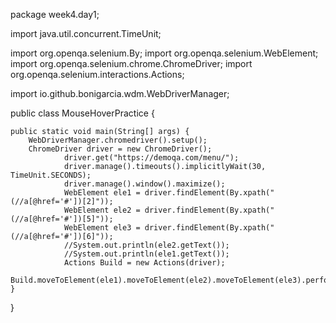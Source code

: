 package week4.day1;

import java.util.concurrent.TimeUnit;

import org.openqa.selenium.By;
import org.openqa.selenium.WebElement;
import org.openqa.selenium.chrome.ChromeDriver;
import org.openqa.selenium.interactions.Actions;

import io.github.bonigarcia.wdm.WebDriverManager;

public class MouseHoverPractice {

	public static void main(String[] args) {
		WebDriverManager.chromedriver().setup();
		ChromeDriver driver = new ChromeDriver();
				driver.get("https://demoqa.com/menu/");
				driver.manage().timeouts().implicitlyWait(30, TimeUnit.SECONDS);
				driver.manage().window().maximize();
				WebElement ele1 = driver.findElement(By.xpath("(//a[@href='#'])[2]"));
				WebElement ele2 = driver.findElement(By.xpath("(//a[@href='#'])[5]"));
				WebElement ele3 = driver.findElement(By.xpath("(//a[@href='#'])[6]"));
				//System.out.println(ele2.getText());
				//System.out.println(ele1.getText());
				Actions Build = new Actions(driver);
				Build.moveToElement(ele1).moveToElement(ele2).moveToElement(ele3).perform();
	}

}
